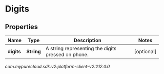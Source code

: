 # Digits


## Properties

| Name | Type | Description | Notes |
| ------------ | ------------- | ------------- | ------------- |
| **digits** | **String** | A string representing the digits pressed on phone. |  [optional] |




_com.mypurecloud.sdk.v2:platform-client-v2:212.0.0_
